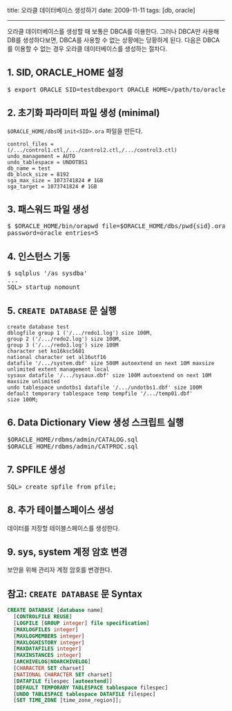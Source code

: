 title: 오라클 데이터베이스 생성하기
date: 2009-11-11
tags: [db, oracle]

---
오라클 데이터베이스를 생성할 때 보통은 DBCA를 이용한다. 그러나 DBCA만 사용해 DB를 생성하다보면, DBCA를 사용할 수 없는 상황에는 당황하게 된다. 다음은 DBCA를 이용할 수 없는 경우 오라클 데이터베이스를 생성하는 절차다.
<!--more-->

## 1. SID, ORACLE_HOME 설정
<pre class="console">
$ export ORACLE_SID=testdbexport ORACLE_HOME=/path/to/oracle/home
</pre>

## 2. 초기화 파라미터 파일 생성 (minimal)
`$ORACLE_HOME/dbs`에 `init<SID>.ora` 파일을 만든다.

```
control_files = (/.../control1.ctl,/.../control2.ctl,/.../control3.ctl)
undo_management = AUTO
undo_tablespace = UNDOTBS1
db_name = test
db_block_size = 8192
sga_max_size = 1073741824 # 1GB
sga_target = 1073741824 # 1GB
```

## 3. 패스워드 파일 생성
<pre class="console">
$ $ORACLE_HOME/bin/orapwd file=$ORACLE_HOME/dbs/pwd{sid}.ora \
password=oracle entries=5
</pre>

## 4. 인스턴스 기동
<pre class="console">
$ sqlplus '/as sysdba'
...
SQL> startup nomount
</pre>

## 5. `CREATE DATABASE` 문 실행
```
create database test
dblogfile group 1 ('/.../redo1.log') size 100M,
group 2 ('/.../redo2.log') size 100M,
group 3 ('/.../redo3.log') size 100M
character set ko16ksc5601
national character set al16utf16
datafile '/.../system.dbf' size 500M autoextend on next 10M maxsize unlimited extent management local
sysaux datafile '/.../sysaux.dbf' size 100M autoextend on next 10M maxsize unlimited
undo tablespace undotbs1 datafile '/.../undotbs1.dbf' size 100M
default temporary tablespace temp tempfile '/.../temp01.dbf'
size 100M;
```

## 6. Data Dictionary View 생성 스크립트 실행
<pre class="console">
$ORACLE_HOME/rdbms/admin/CATALOG.sql
$ORACLE_HOME/rdbms/admin/CATPROC.sql
</pre>
## 7. SPFILE 생성
<pre class="console">
SQL> create spfile from pfile;
</pre>
## 8. 추가 테이블스페이스 생성
데이터를 저장할 테이블스페이스를 생성한다.

## 9. sys, system 계정 암호 변경
보안을 위해 관리자 계정 암호를 변경한다.


## 참고: `CREATE DATABASE` 문 Syntax

```sql
CREATE DATABASE [database name]
  [CONTROLFILE REUSE]
  [LOGFILE [GROUP integer] file specification]
  [MAXLOGFILES integer]
  [MAXLOGMEMBERS integer]
  [MAXLOGHISTORY integer]
  [MAXDATAFILES integer]
  [MAXINSTANCES integer]
  [ARCHIVELOG|NOARCHIVELOG]
  [CHARACTER SET charset]
  [NATIONAL CHARACTER SET charset]
  [DATAFILE filespec [autoextend]]
  [DEFAULT TEMPORARY TABLESPACE tablespace filespec]
  [UNDO TABLESPACE tablespace DATAFILE filespec]
  [SET TIME_ZONE [time_zone_region]];
```
